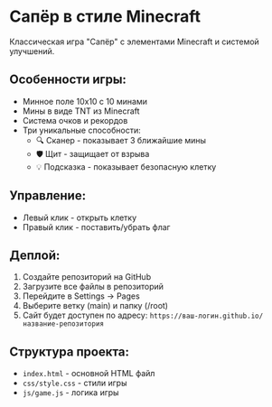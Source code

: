 # Сапёр в стиле Minecraft

Классическая игра "Сапёр" с элементами Minecraft и системой улучшений.

## Особенности игры:
- Минное поле 10x10 с 10 минами
- Мины в виде TNT из Minecraft
- Система очков и рекордов
- Три уникальные способности:
  - 🔍 Сканер - показывает 3 ближайшие мины
  - 🛡️ Щит - защищает от взрыва
  - 💡 Подсказка - показывает безопасную клетку

## Управление:
- Левый клик - открыть клетку
- Правый клик - поставить/убрать флаг

## Деплой:
1. Создайте репозиторий на GitHub
2. Загрузите все файлы в репозиторий
3. Перейдите в Settings → Pages
4. Выберите ветку (main) и папку (/root)
5. Сайт будет доступен по адресу: `https://ваш-логин.github.io/название-репозитория`

## Структура проекта:
- `index.html` - основной HTML файл
- `css/style.css` - стили игры
- `js/game.js` - логика игры
